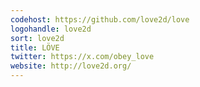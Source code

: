 ```yaml
---
codehost: https://github.com/love2d/love
logohandle: love2d
sort: love2d
title: LÖVE
twitter: https://x.com/obey_love
website: http://love2d.org/
---
```

